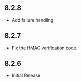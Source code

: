 8.2.8
-----
* Add failure handling

8.2.7
-----
* Fix the HMAC verification code.

8.2.6
-----
* Initial Release
